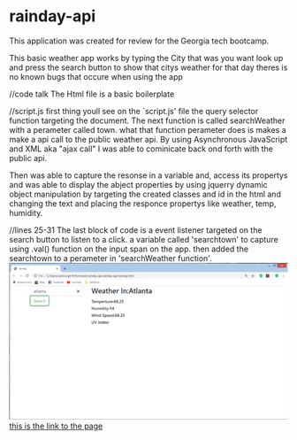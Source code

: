 # rainday-api

This application was created for review for the Georgia tech bootcamp.

This basic weather app works by typing the City that was you want look up and press the search button to show that citys weather for that day
theres is no known bugs that occure when using the app

//code talk
The Html file is a basic boilerplate

//script.js
first thing youll see on the `script.js' file the query selector function targeting the document.
The next function is called searchWeather with a perameter called town. what that function perameter does is makes a make a api call to the public weather api.
By using Asynchronous JavaScript and XML aka "ajax call"
I was able to cominicate back ond forth with the public api.

Then was able to capture the resonse in a variable and, access its propertys and was able to display the abject properties by using jquerry dynamic object manipulation
by targeting the created classes and id in the html and changing the text and placing the
responce propertys like weather, temp, humidity.

//lines 25-31
The last block of code is a event listener targeted on the search button to listen to a click. a variable called 'searchtown' to capture using .val() function
on the input span on the app. then added the searchtown to a perameter in 'searchWeather function'.
![screenshot](./assets/images/atl.png)
[this is the link to the page](https://wilmer88.github.io/rainday-api/)
